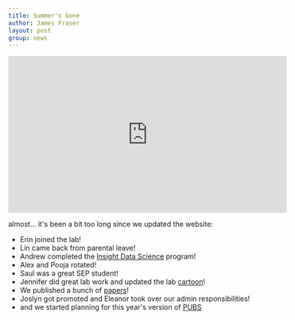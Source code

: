 ```yaml
---
title: Summer's Gone
author: James Fraser
layout: post
group: news
---
```


<div class="video-container">
<iframe width="560" height="315" src="https://www.youtube.com/embed/NHbKUyq5m_w" frameborder="0" allowfullscreen></iframe>
</div>

almost... it's been a bit too long since we updated the website:

* Erin joined the lab!
* Lin came back from parental leave!
* Andrew completed the [Insight Data Science](http://insightdatascience.com/) program!
* Alex and Pooja rotated!
* Saul was a great SEP student!
* Jennifer did great lab work and updated the lab [cartoon](/members)!
* We published a bunch of [papers](/publications)!
* Joslyn got promoted and Eleanor took over our admin responsibilities!
* and we started planning for this year's version of [PUBS](/pubs)
